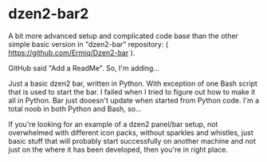 # dzen2-bar2
A bit more advanced setup and complicated code base than the other simple basic version in "dzen2-bar" repository:
( https://github.com/Ermiq/Dzen2-bar ).

GitHub said "Add a ReadMe". So, I'm adding...

Just a basic dzen2 bar, written in Python. With exception of one Bash script that is used to start the bar.
I failed when I tried to figure out how to make it all in Python. Bar just dooesn't update when started from Python code.
I'm a total noob in both Python and Bash, so...

If you're looking for an example of a dzen2 panel/bar setup, not overwhelmed with different icon packs, without sparkles and whistles,
just basic stuff that will probably start successfully on another machine and not just on the where it has been developed,
then you're in right place.
